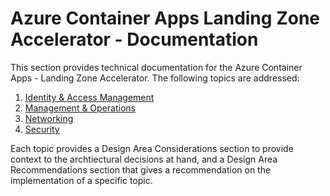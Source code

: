 # Azure Container Apps Landing Zone Accelerator - Documentation

This section provides technical documentation for the Azure Container Apps - Landing Zone Accelerator. The following topics are addressed:

1. [Identity & Access Management](design-areas/identity.md)
2. [Management & Operations](design-areas/management.md)
3. [Networking](design-areas/networking.md)
4. [Security](design-areas/security.md)

Each topic provides a Design Area Considerations section to provide context to the archtiectural decisions at hand, and a Design Area Recommendations section that gives a recommendation on the implementation of a specific topic. 